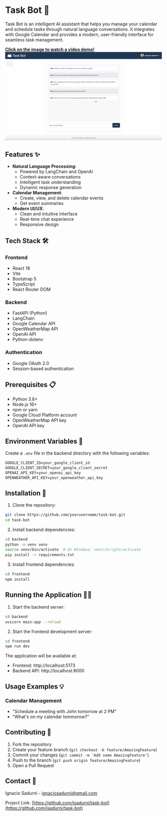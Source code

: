 # Task Bot 🤖

Task Bot is an intelligent AI assistant that helps you manage your calendar and schedule tasks through natural language conversations. It integrates with Google Calendar and provides a modern, user-friendly interface for seamless task management.

[**Click on the image to watch a video demo!**](https://youtu.be/aWEhcZcObjc?si=uKZ6SL6fycWw-CxO)
[![Video Demo](screenshot.png)](https://youtu.be/aWEhcZcObjc?si=uKZ6SL6fycWw-CxO)

## Features ✨

- **Natural Language Processing**: 
  - Powered by LangChain and OpenAI
  - Context-aware conversations
  - Intelligent task understanding
  - Dynamic response generation
- **Calendar Management**: 
  - Create, view, and delete calendar events
  - Get event summaries
- **Modern UI/UX**:
  - Clean and intuitive interface
  - Real-time chat experience
  - Responsive design

## Tech Stack 🛠

### Frontend
- React 18
- Vite
- Bootstrap 5
- TypeScript
- React Router DOM

### Backend
- FastAPI (Python)
- LangChain
- Google Calendar API
- OpenWeatherMap API
- OpenAI API
- Python-dotenv

### Authentication
- Google OAuth 2.0
- Session-based authentication

## Prerequisites 📋

- Python 3.8+
- Node.js 16+
- npm or yarn
- Google Cloud Platform account
- OpenWeatherMap API key
- OpenAI API key

## Environment Variables 🔑

Create a `.env` file in the backend directory with the following variables:

```env
GOOGLE_CLIENT_ID=your_google_client_id
GOOGLE_CLIENT_SECRET=your_google_client_secret
OPENAI_API_KEY=your_openai_api_key
OPENWEATHER_API_KEY=your_openweather_api_key
```

## Installation 🚀

1. Clone the repository:
```bash
git clone https://github.com/yourusername/task-bot.git
cd task-bot
```

2. Install backend dependencies:
```bash
cd backend
python -m venv venv
source venv/bin/activate  # On Windows: venv\Scripts\activate
pip install -r requirements.txt
```

3. Install frontend dependencies:
```bash
cd frontend
npm install
```

## Running the Application 🏃‍♂️

1. Start the backend server:
```bash
cd backend
uvicorn main:app --reload
```

2. Start the frontend development server:
```bash
cd frontend
npm run dev
```

The application will be available at:
- Frontend: http://localhost:5173
- Backend API: http://localhost:8000

## Usage Examples 💡

### Calendar Management
- "Schedule a meeting with John tomorrow at 2 PM"
- "What's on my calendar tommorow?"

## Contributing 🤝

1. Fork the repository
2. Create your feature branch (`git checkout -b feature/AmazingFeature`)
3. Commit your changes (`git commit -m 'Add some AmazingFeature'`)
4. Push to the branch (`git push origin feature/AmazingFeature`)
5. Open a Pull Request

## Contact 📧

Ignacio Sadurni - ignaciosadurni@gmail.com

Project Link: [https://github.com/isadurni/task-bot](https://github.com/isadurni/task-bot)

